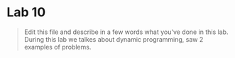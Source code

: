 # Lab 10

> Edit this file and describe in a few words what you've done in this lab.
During this lab we talkes about dynamic programming, saw 2 examples of problems.

